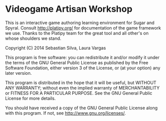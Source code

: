 Videogame Artisan Workshop
==========================

This is an interactive game authoring learning environment for Sugar and Spyral.
Consult http://platipy.org/ for documentation of the game framework we use.
Thanks to the Platipy team for the great tool and all other's on whose shoulders
we stand.

Copyright (C) 2014 Sebastian Silva, Laura Vargas

This program is free software: you can redistribute it and/or modify
it under the terms of the GNU General Public License as published by
the Free Software Foundation, either version 3 of the License, or
(at your option) any later version.

This program is distributed in the hope that it will be useful,
but WITHOUT ANY WARRANTY; without even the implied warranty of
MERCHANTABILITY or FITNESS FOR A PARTICULAR PURPOSE.  See the
GNU General Public License for more details.

You should have received a copy of the GNU General Public License
along with this program.  If not, see <http://www.gnu.org/licenses/>.
